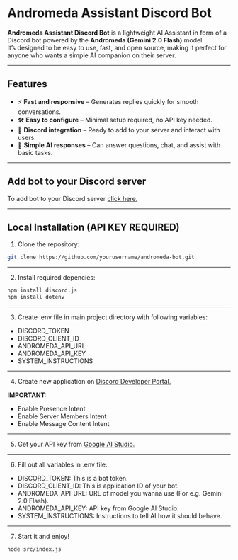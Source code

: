 # Andromeda Assistant Discord Bot

**Andromeda Assistant Discord Bot** is a lightweight AI Assistant in form of a Discord bot powered by the **Andromeda (Gemini 2.0 Flash)** model.  
It’s designed to be easy to use, fast, and open source, making it perfect for anyone who wants a simple AI companion on their server.

---

## Features

- ⚡ **Fast and responsive** – Generates replies quickly for smooth conversations.  
- 🛠️ **Easy to configure** – Minimal setup required, no API key needed.  
- 🤖 **Discord integration** – Ready to add to your server and interact with users.  
- 💬 **Simple AI responses** – Can answer questions, chat, and assist with basic tasks.  

---

## Add bot to your Discord server

To add bot to your Discord server [click here.](https://discord.com/oauth2/authorize?client_id=1407763160534089808&permissions=8&integration_type=0&scope=bot)

---

## Local Installation (API KEY REQUIRED)

1. Clone the repository:

```bash
git clone https://github.com/yourusername/andromeda-bot.git
```

---

2. Install required depencies:

```bash
npm install discord.js 
npm install dotenv
```

---

3. Create .env file in main project directory with following variables:

- DISCORD_TOKEN
- DISCORD_CLIENT_ID
- ANDROMEDA_API_URL
- ANDROMEDA_API_KEY
- SYSTEM_INSTRUCTIONS

---

4. Create new application on [Discord Developer Portal.](https://discord.com/developers)

 **IMPORTANT:** 
 - Enable Presence Intent 
 - Enable Server Members Intent 
 - Enable Message Content Intent

 ---

5. Get your API key from [Google AI Studio.](https://aistudio.google.com/app/u/3/apikey?pli=1)

---

6. Fill out all variables in .env file:

- DISCORD_TOKEN: This is a bot token. 
- DISCORD_CLIENT_ID: This is application ID of your bot.
- ANDROMEDA_API_URL: URL of model you wanna use (For e.g. Gemini 2.0 Flash).
- ANDROMEDA_API_KEY: API key from Google AI Studio.
- SYSTEM_INSTRUCTIONS: Instructions to tell AI how it should behave.

---

7. Start it and enjoy!

```bash
node src/index.js
```
